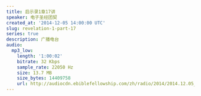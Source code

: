 ```yaml
---
title: 启示录1章17讲
speaker: 电子圣经团契
created_at: '2014-12-05 14:00:00 UTC'
slug: revelation-1-part-17
series: true
description: 广播电台
audio:
  mp3_low:
    length: '1:00:02'
    bitrate: 32 Kbps
    sample_rate: 22050 Hz
    size: 13.7 MB
    size_bytes: 14409758
    url: http://audiocdn.ebiblefellowship.com/zh/radio/2014/2014.12.05_EBF_-_Revelation_1_Part_17.mp3
---
```

